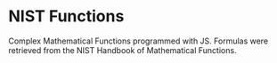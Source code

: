 NIST Functions
==============

Complex Mathematical Functions programmed with JS.  Formulas were retrieved from the NIST Handbook of Mathematical Functions.
